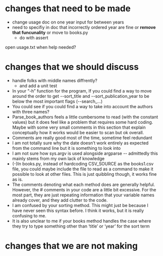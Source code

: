 # changes that need to be made
- change usage doc on one year input for between years
- need to specifiy in doc that incorrectly ordered year are fine or **remove that funcunality** or move to books.py
  - do with assert


 open usage.txt when help needed?
# changes that we should discuss
- handle folks with middle names diffrently?
  - and add a unit test
- In your “-h” function for the program, If you could find a way to move around the
order to get --sort_title and --sort_publication_year to be below the most
important flags (--search_...)
- You could see if you could find a way to take into account the authors with three
names?
- Parse_book_authors feels a little cumbersome to read (with the constant values) but it does feel like a problem that requires some hard coding. Maybe with some very small comments in this section that explain conceptually how it works would be easier to scan but ok overall.
- Comments are really good most of the time, sometime feel redundant
- I am not totally sure why the date doesn’t work entirely as expected from the command line but it is something to look into
- I am not sure how sys.argv is used alongside argparse -- admittedly this mainly stems from my own lack of knowledge
- (-)In books.py, instead of hardcoding CSV_SOURCE as the books1.csv file, you could maybe include the file to read as a command to make it possible to look at other files. This is just quibbling though, it works fine as is.
- The comments denoting what each method does are generally helpful. However, the # comments in your code are a little bit excessive. For the most part, they are just repeating information that your variable names already cover, and they add clutter to the code.
- I am confused by your sorting method. This might just be because I have never seen this syntax before. I think it works, but it is really confusing to me. 
- It is also unclear to me if your books method handles the case where they try to type something other than ‘title’ or ‘year’ for the sort term
# changes that we are not making
